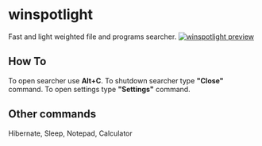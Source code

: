 # winspotlight
Fast and light weighted file and programs searcher.
[![winspotlight preview](https://img.youtube.com/vi/gRHQTOkY6Bk/0.jpg)](https://www.youtube.com/watch?v=gRHQTOkY6Bk)

## How To
To open searcher use **Alt+C**.
To shutdown searcher type **"Close"** command.
To open settings type **"Settings"** command.

## Other commands
Hibernate, Sleep, Notepad, Calculator